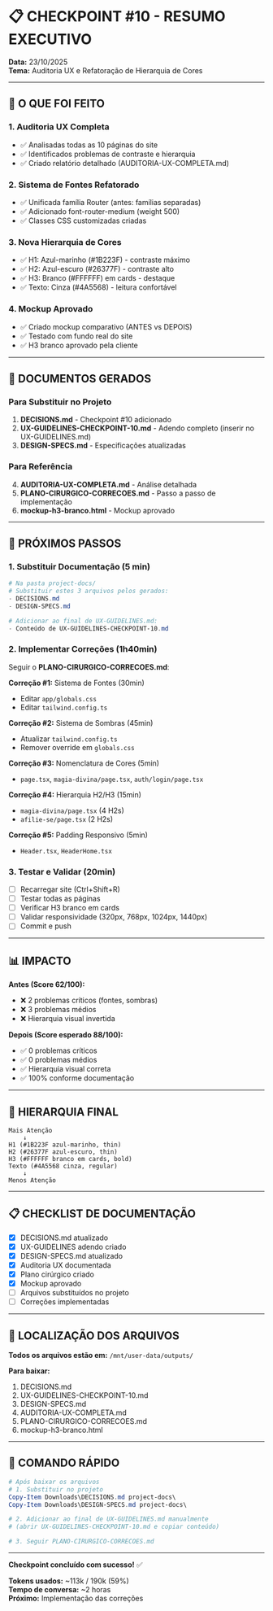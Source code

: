 # 📋 CHECKPOINT #10 - RESUMO EXECUTIVO

**Data:** 23/10/2025  
**Tema:** Auditoria UX e Refatoração de Hierarquia de Cores

---

## 🎯 O QUE FOI FEITO

### 1. Auditoria UX Completa
- ✅ Analisadas todas as 10 páginas do site
- ✅ Identificados problemas de contraste e hierarquia
- ✅ Criado relatório detalhado (AUDITORIA-UX-COMPLETA.md)

### 2. Sistema de Fontes Refatorado
- ✅ Unificada família Router (antes: famílias separadas)
- ✅ Adicionado font-router-medium (weight 500)
- ✅ Classes CSS customizadas criadas

### 3. Nova Hierarquia de Cores
- ✅ H1: Azul-marinho (#1B223F) - contraste máximo
- ✅ H2: Azul-escuro (#26377F) - contraste alto
- ✅ H3: Branco (#FFFFFF) em cards - destaque
- ✅ Texto: Cinza (#4A5568) - leitura confortável

### 4. Mockup Aprovado
- ✅ Criado mockup comparativo (ANTES vs DEPOIS)
- ✅ Testado com fundo real do site
- ✅ H3 branco aprovado pela cliente

---

## 📄 DOCUMENTOS GERADOS

### Para Substituir no Projeto

1. **DECISIONS.md** - Checkpoint #10 adicionado
2. **UX-GUIDELINES-CHECKPOINT-10.md** - Adendo completo (inserir no UX-GUIDELINES.md)
3. **DESIGN-SPECS.md** - Especificações atualizadas

### Para Referência

4. **AUDITORIA-UX-COMPLETA.md** - Análise detalhada
5. **PLANO-CIRURGICO-CORRECOES.md** - Passo a passo de implementação
6. **mockup-h3-branco.html** - Mockup aprovado

---

## 🔧 PRÓXIMOS PASSOS

### 1. Substituir Documentação (5 min)

```powershell
# Na pasta project-docs/
# Substituir estes 3 arquivos pelos gerados:
- DECISIONS.md
- DESIGN-SPECS.md

# Adicionar ao final de UX-GUIDELINES.md:
- Conteúdo de UX-GUIDELINES-CHECKPOINT-10.md
```

### 2. Implementar Correções (1h40min)

Seguir o **PLANO-CIRURGICO-CORRECOES.md**:

**Correção #1:** Sistema de Fontes (30min)
- Editar `app/globals.css`
- Editar `tailwind.config.ts`

**Correção #2:** Sistema de Sombras (45min)  
- Atualizar `tailwind.config.ts`
- Remover override em `globals.css`

**Correção #3:** Nomenclatura de Cores (5min)
- `page.tsx`, `magia-divina/page.tsx`, `auth/login/page.tsx`

**Correção #4:** Hierarquia H2/H3 (15min)
- `magia-divina/page.tsx` (4 H2s)
- `afilie-se/page.tsx` (2 H2s)

**Correção #5:** Padding Responsivo (5min)
- `Header.tsx`, `HeaderHome.tsx`

### 3. Testar e Validar (20min)

- [ ] Recarregar site (Ctrl+Shift+R)
- [ ] Testar todas as páginas
- [ ] Verificar H3 branco em cards
- [ ] Validar responsividade (320px, 768px, 1024px, 1440px)
- [ ] Commit e push

---

## 📊 IMPACTO

**Antes (Score 62/100):**
- ❌ 2 problemas críticos (fontes, sombras)
- ❌ 3 problemas médios
- ❌ Hierarquia visual invertida

**Depois (Score esperado 88/100):**
- ✅ 0 problemas críticos
- ✅ 0 problemas médios
- ✅ Hierarquia visual correta
- ✅ 100% conforme documentação

---

## 🎨 HIERARQUIA FINAL

```
Mais Atenção
    ↓
H1 (#1B223F azul-marinho, thin)
H2 (#26377F azul-escuro, thin)
H3 (#FFFFFF branco em cards, bold)
Texto (#4A5568 cinza, regular)
    ↓
Menos Atenção
```

---

## 📋 CHECKLIST DE DOCUMENTAÇÃO

- [x] DECISIONS.md atualizado
- [x] UX-GUIDELINES adendo criado
- [x] DESIGN-SPECS.md atualizado
- [x] Auditoria UX documentada
- [x] Plano cirúrgico criado
- [x] Mockup aprovado
- [ ] Arquivos substituídos no projeto
- [ ] Correções implementadas

---

## 💾 LOCALIZAÇÃO DOS ARQUIVOS

**Todos os arquivos estão em:** `/mnt/user-data/outputs/`

**Para baixar:**
1. DECISIONS.md
2. UX-GUIDELINES-CHECKPOINT-10.md
3. DESIGN-SPECS.md
4. AUDITORIA-UX-COMPLETA.md
5. PLANO-CIRURGICO-CORRECOES.md
6. mockup-h3-branco.html

---

## 🚀 COMANDO RÁPIDO

```powershell
# Após baixar os arquivos
# 1. Substituir no projeto
Copy-Item Downloads\DECISIONS.md project-docs\
Copy-Item Downloads\DESIGN-SPECS.md project-docs\

# 2. Adicionar ao final de UX-GUIDELINES.md manualmente
# (abrir UX-GUIDELINES-CHECKPOINT-10.md e copiar conteúdo)

# 3. Seguir PLANO-CIRURGICO-CORRECOES.md
```

---

**Checkpoint concluído com sucesso!** ✅

**Tokens usados:** ~113k / 190k (59%)  
**Tempo de conversa:** ~2 horas  
**Próximo:** Implementação das correções
